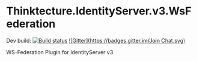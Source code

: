 Thinktecture.IdentityServer.v3.WsFederation
===========================================

Dev build: [![Build status](https://ci.appveyor.com/api/projects/status/ldvb26el6kojbsdu?svg=true)](https://ci.appveyor.com/project/leastprivilege/thinktecture-identityserver-v3-wsfederation)
[![Gitter](https://badges.gitter.im/Join Chat.svg)](https://gitter.im/thinktecture/Thinktecture.IdentityServer.v3?utm_source=badge&utm_medium=badge&utm_campaign=pr-badge&utm_content=badge)

WS-Federation Plugin for IdentityServer v3
